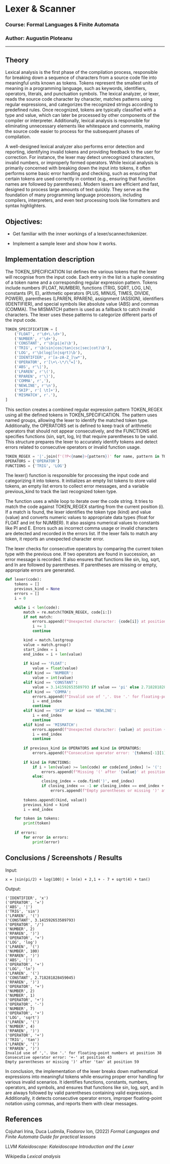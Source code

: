# Lexer & Scanner

### Course: Formal Languages & Finite Automata
### Author: Augustin Ploteanu

----

## Theory
Lexical analysis is the first phase of the compilation process, responsible for breaking down a sequence of characters from a source code file into meaningful units known as tokens. Tokens represent the smallest units of meaning in a programming language, such as keywords, identifiers, operators, literals, and punctuation symbols. The lexical analyzer, or lexer, reads the source code character by character, matches patterns using regular expressions, and categorizes the recognized strings according to predefined rules. Once recognized, tokens are typically classified with a type and value, which can later be processed by other components of the compiler or interpreter. Additionally, lexical analysis is responsible for eliminating unnecessary elements like whitespace and comments, making the source code easier to process for the subsequent phases of compilation.

A well-designed lexical analyzer also performs error detection and reporting, identifying invalid tokens and providing feedback to the user for correction. For instance, the lexer may detect unrecognized characters, invalid numbers, or improperly formed operators. While lexical analysis is primarily concerned with breaking down the input into tokens, it often performs some basic error handling and checking, such as ensuring that certain tokens are used correctly in context (e.g., ensuring that function names are followed by parentheses). Modern lexers are efficient and fast, designed to process large amounts of text quickly. They serve as the foundation of many programming language processors, including compilers, interpreters, and even text processing tools like formatters and syntax highlighters.

## Objectives:

* Get familiar with the inner workings of a lexer/scanner/tokenizer.

* Implement a sample lexer and show how it works.

## Implementation description

The TOKEN_SPECIFICATION list defines the various tokens that the lexer will recognise from the input code. Each entry in the list is a tuple consisting of a token name and a corresponding regular expression pattern. Tokens include numbers (FLOAT, NUMBER), functions (TRIG, SQRT, LOG, LN), constants (PI, E), arithmetic operators (PLUS, MINUS, TIMES, DIVIDE, POWER), parentheses (LPAREN, RPAREN), assignment (ASSIGN), identifiers (IDENTIFIER), and special symbols like absolute value (ABS) and commas (COMMA). The MISMATCH pattern is used as a fallback to catch invalid characters. The lexer uses these patterns to categorize different parts of the input code.

```python
TOKEN_SPECIFICATION = [
    ('FLOAT', r'\d+\.\d+'),
    ('NUMBER', r'\d+'),
    ('CONSTANT', r'\b(pi|e)\b'),
    ('TRIG', r'\b(sin|cos|tan|csc|sec|cot)\b'),
    ('LOG', r'\b(log|ln|sqrt)\b'),
    ('IDENTIFIER', r'[a-zA-Z_]\w*'),
    ('OPERATOR', r'[\+\-\*/\^=]'),
    ('ABS', r'\|'),
    ('LPAREN', r'\('),
    ('RPAREN', r'\)'),
    ('COMMA', r','),
    ('NEWLINE', r'\n'),
    ('SKIP', r'[ \t]+'),
    ('MISMATCH', r'.'),
]
```

This section creates a combined regular expression pattern TOKEN_REGEX using all the defined tokens in TOKEN_SPECIFICATION. The pattern uses named groups, allowing the lexer to identify the matched token type. Additionally, the OPERATORS set is defined to keep track of arithmetic operators that should not appear consecutively, and the FUNCTIONS set specifies functions (sin, sqrt, log, ln) that require parentheses to be valid. This structure prepares the lexer to accurately identify tokens and detect errors related to consecutive operators or invalid function usage.

```python
TOKEN_REGEX = '|'.join(f'(?P<{name}>{pattern})' for name, pattern in TOKEN_SPECIFICATION)
OPERATORS = {'OPERATOR'}
FUNCTIONS = {'TRIG', 'LOG'}
```

The lexer() function is responsible for processing the input code and categorizing it into tokens. It initializes an empty list tokens to store valid tokens, an empty list errors to collect error messages, and a variable previous_kind to track the last recognized token type.

The function uses a while loop to iterate over the code string. It tries to match the code against TOKEN_REGEX starting from the current position (i). If a match is found, the lexer identifies the token type (kind) and value (value) and converts numeric values to appropriate data types (float for FLOAT and int for NUMBER). It also assigns numerical values to constants like PI and E. Errors such as incorrect comma usage or invalid characters are detected and recorded in the errors list. If the lexer fails to match any token, it reports an unexpected character error.

The lexer checks for consecutive operators by comparing the current token type with the previous one. If two operators are found in succession, an error message is recorded. It also ensures that functions like sin, log, sqrt, and ln are followed by parentheses. If parentheses are missing or empty, appropriate errors are generated.

```python
def lexer(code):
    tokens = []
    previous_kind = None
    errors = []
    i = 0 

    while i < len(code):
        match = re.match(TOKEN_REGEX, code[i:])
        if not match:
            errors.append(f"Unexpected character: {code[i]} at position {i}")
            i += 1
            continue

        kind = match.lastgroup
        value = match.group()
        start_index = i
        end_index = i + len(value)
        
        if kind == 'FLOAT':
            value = float(value)
        elif kind == 'NUMBER':
            value = int(value)
        elif kind == 'CONSTANT':
            value = 3.141592653589793 if value == 'pi' else 2.718281828459045
        elif kind == 'COMMA':
            errors.append(f"Invalid use of ','. Use '.' for floating-point numbers at position {start_index}")
            i = end_index
            continue
        elif kind == 'SKIP' or kind == 'NEWLINE':
            i = end_index
            continue
        elif kind == 'MISMATCH':
            errors.append(f"Unexpected character: {value} at position {start_index}")
            i = end_index
            continue
        
        if previous_kind in OPERATORS and kind in OPERATORS:
            errors.append(f"Consecutive operator error: '{tokens[-1][1]}{value}' at position {start_index}")
        
        if kind in FUNCTIONS:
            if i + len(value) >= len(code) or code[end_index] != '(':
                errors.append(f"Missing '(' after '{value}' at position {start_index}")
            else:
                closing_index = code.find(')', end_index)
                if closing_index == -1 or closing_index == end_index + 1:
                    errors.append(f"Empty parentheses or missing ')' after '{value}' at position {start_index}")
        
        tokens.append((kind, value))
        previous_kind = kind
        i = end_index

    for token in tokens:
        print(token)
    
    if errors:
        for error in errors:
            print(error)
```

## Conclusions / Screenshots / Results

Input:
```
x = |sin(pi/2) + log(100)| + ln(e) + 2,1 + - 7 + sqrt(4) + tan()
```

Output:
```
('IDENTIFIER', 'x')
('OPERATOR', '=')
('ABS', '|')
('TRIG', 'sin')
('LPAREN', '(')
('CONSTANT', 3.141592653589793)
('OPERATOR', '/')
('NUMBER', 2)
('RPAREN', ')')
('OPERATOR', '+')
('LOG', 'log')
('LPAREN', '(')
('NUMBER', 100)
('RPAREN', ')')
('ABS', '|')
('OPERATOR', '+')
('LOG', 'ln')
('LPAREN', '(')
('CONSTANT', 2.718281828459045)
('RPAREN', ')')
('OPERATOR', '+')
('NUMBER', 2)
('NUMBER', 1)
('OPERATOR', '+')
('OPERATOR', '-')
('NUMBER', 7)
('OPERATOR', '+')
('LOG', 'sqrt')
('LPAREN', '(')
('NUMBER', 4)
('RPAREN', ')')
('OPERATOR', '+')
('TRIG', 'tan')
('LPAREN', '(')
('RPAREN', ')')
Invalid use of ','. Use '.' for floating-point numbers at position 38
Consecutive operator error: '+-' at position 43
Empty parentheses or missing ')' after 'tan' at position 59
```

In conclusion, the implementation of the lexer breaks down mathematical expressions into meaningful tokens while ensuring proper error handling for various invalid scenarios. It identifies functions, constants, numbers, operators, and symbols, and ensures that functions like sin, log, sqrt, and ln are always followed by valid parentheses containing valid expressions. Additionally, it detects consecutive operator errors, improper floating-point notation using commas, and reports them with clear messages.

## References
Cojuhari Irina, Duca Ludmila, Fiodorov Ion, (2022) *Formal Languages and Finite Automata Guide for practical lessons*

LLVM *Kaleidoscope: Kaleidoscope Introduction and the Lexer*

Wikipedia *Lexical analysis*